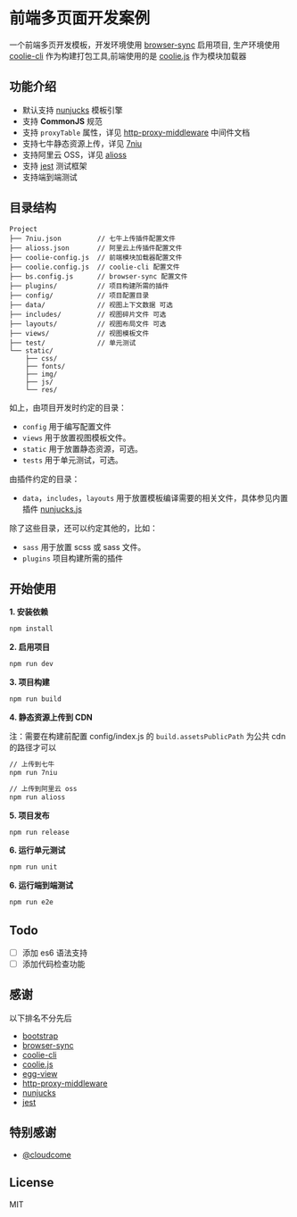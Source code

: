 # 前端多页面开发案例

一个前端多页开发模板，开发环境使用 [browser-sync][browser-sync] 启用项目, 生产环境使用 [coolie-cli][coolie-cli] 作为构建打包工具,前端使用的是 [coolie.js] 作为模块加载器

## 功能介绍

 - 默认支持 [nunjucks][nunjucks] 模板引擎
 - 支持 **CommonJS** 规范
 - 支持 `proxyTable` 属性，详见 [http-proxy-middleware][http-proxy-middleware] 中间件文档
 - 支持七牛静态资源上传，详见 [7niu][7niu]
 - 支持阿里云 OSS，详见 [alioss][alioss]
 - 支持 [jest][jest] 测试框架
 - 支持端到端测试

## 目录结构

```
Project
├── 7niu.json         // 七牛上传插件配置文件
├── alioss.json       // 阿里云上传插件配置文件
├── coolie-config.js  // 前端模块加载器配置文件
├── coolie.config.js  // coolie-cli 配置文件
├── bs.config.js      // browser-sync 配置文件
├── plugins/          // 项目构建所需的插件
├── config/           // 项目配置目录
├── data/             // 视图上下文数据 可选
├── includes/         // 视图碎片文件 可选
├── layouts/          // 视图布局文件 可选
├── views/            // 视图模板文件
├── test/             // 单元测试
└── static/
    ├── css/
    ├── fonts/
    ├── img/
    ├── js/
    └── res/           
```

如上，由项目开发时约定的目录：

 * `config` 用于编写配置文件
 * `views` 用于放置视图模板文件。
 * `static` 用于放置静态资源，可选。
 * `tests` 用于单元测试，可选。
 
由插件约定的目录：

  * `data`，`includes`，`layouts` 用于放置模板编译需要的相关文件，具体参见内置插件 [nunjucks.js](./plugins/nunjucks/index.js)
 
除了这些目录，还可以约定其他的，比如：

 * `sass` 用于放置 scss 或 sass 文件。
 * `plugins` 项目构建所需的插件

## 开始使用

**1. 安装依赖**

```bash
npm install
```

**2. 启用项目**

```bash
npm run dev
```

**3. 项目构建**

```bash
npm run build
```

**4. 静态资源上传到 CDN**

注：需要在构建前配置 config/index.js 的 `build.assetsPublicPath` 为公共 cdn 的路径才可以

```bash
// 上传到七牛
npm run 7niu

// 上传到阿里云 oss
npm run alioss
```

**5. 项目发布**

```bash
npm run release
```

**6. 运行单元测试**

```bash
npm run unit
```

**6. 运行端到端测试**

```bash
npm run e2e
```

## Todo

 - [ ] 添加 es6 语法支持
 - [ ] 添加代码检查功能
 
## 感谢

以下排名不分先后

 - [bootstrap][bootstrap]
 - [browser-sync][browser-sync]
 - [coolie-cli][coolie-cli]
 - [coolie.js][coolie.js]
 - [egg-view][egg-view]
 - [http-proxy-middleware][http-proxy-middleware]
 - [nunjucks][nunjucks]
 - [jest][jest]
 
## 特别感谢

 - [@cloudcome][cloudcome]
 
## License

MIT

[browser-sync]: http://www.browsersync.cn/
[bootstrap]: https://github.com/twbs/bootstrap
[coolie-cli]: https://coolie.ydr.me
[coolie.js]: https://github.com/cooliejs/coolie.js
[egg-view]: https://github.com/eggjs/egg-view
[nunjucks]: https://github.com/mozilla/nunjucks
[jest]: https://facebook.github.io/jest/zh-Hans/
[http-proxy-middleware]: https://github.com/chimurai/http-proxy-middleware
[alioss]: https://www.npmjs.com/package/alioss
[7niu]: https://www.npmjs.com/package/7niu
[cloudcome]: https://ydr.me/
